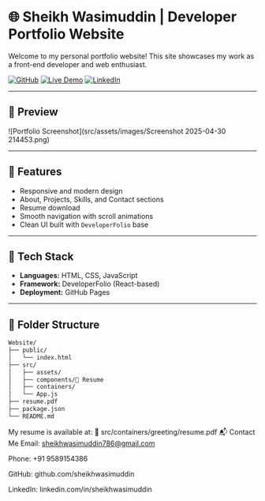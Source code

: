 # 🌐 Sheikh Wasimuddin | Developer Portfolio Website

Welcome to my personal portfolio website! This site showcases my work as a front-end developer and web enthusiast.

[![GitHub](https://img.shields.io/badge/GitHub-sheikhwasimuddin-181717?style=flat&logo=github)](https://github.com/sheikhwasimuddin)
[![Live Demo](https://img.shields.io/badge/Live-Demo-green?style=flat&logo=vercel)](https://sheikhwasimuddin.github.io/Website/)
[![LinkedIn](https://img.shields.io/badge/LinkedIn-sheikhwasimuddin-blue?style=flat&logo=linkedin)](https://www.linkedin.com/in/sheikhwasimuddin)

---

## 📸 Preview

![Portfolio Screenshot](src/assets/images/Screenshot 2025-04-30 214453.png)

---

## 🚀 Features

- Responsive and modern design
- About, Projects, Skills, and Contact sections
- Resume download
- Smooth navigation with scroll animations
- Clean UI built with `DeveloperFolio` base

---

## 🧰 Tech Stack

- **Languages:** HTML, CSS, JavaScript
- **Framework:** DeveloperFolio (React-based)
- **Deployment:** GitHub Pages

---

## 📁 Folder Structure

```bash
Website/
├── public/
│   └── index.html
├── src/
│   ├── assets/
│   ├── components/📄 Resume
│   ├── containers/
│   └── App.js
├── resume.pdf
├── package.json
└── README.md

```
My resume is available at:
📁 src/containers/greeting/resume.pdf
📬 Contact Me
Email: sheikhwasimuddin786@gmail.com

Phone: +91 9589154386

GitHub: github.com/sheikhwasimuddin

LinkedIn: linkedin.com/in/sheikhwasimuddin

